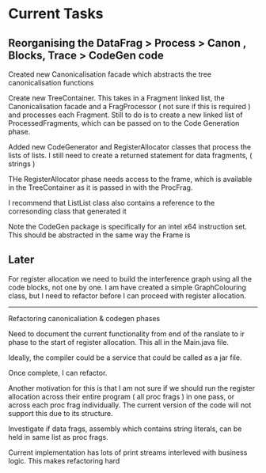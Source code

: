 # Current Tasks 

## Reorganising the DataFrag > Process > Canon , Blocks, Trace > CodeGen code
Created new Canonicalisation facade which abstracts the tree canonicalisation functions

Create new TreeContainer. This takes in a Fragment linked list, the Canonicalisation facade
and a FragProcessor ( not sure if this is required ) and processes each Fragment. Still to do
is to create a new linked list of ProcessedFragments, which can be passed on to the Code Generation
phase.

Added new CodeGenerator and RegisterAllocator classes that process the lists of lists.
I still need to create a returned statement for data fragments, ( strings )


THe RegisterAllocator phase needs access to the frame, which is available in the TreeContainer as it is passed
in with the ProcFrag.

I recommend that ListList class also contains a reference to the corresonding class that generated it

Note the CodeGen package is specifically for an intel x64 instruction set. This should be abstracted in the same
way the Frame is
## Later

For register allocation we need to build the interference graph using all the code blocks, 
not one by one. I am have created a simple GraphColouring class, but I need to refactor before I can proceed with register allocation.


--------------------------------------------

Refactoring canonicaliation & codegen phases

Need to document the current functionality from end of the ranslate to ir phase to the start of register allocation. This all  in the Main.java file. 

Ideally, the compiler could be a service that could be called as a jar file.

Once complete, I can refactor. 

Another motivation for this is that I am not sure if we should run the register allocation across their entire program ( all proc frags ) in one pass, or across each proc frag individually.  The current version of the code will not support this due to its structure.

Investigate if data frags, assembly which contains string literals, can be held in same list as proc frags.

Current implementation has lots of print streams interleved with business logic. This makes refactoring hard


